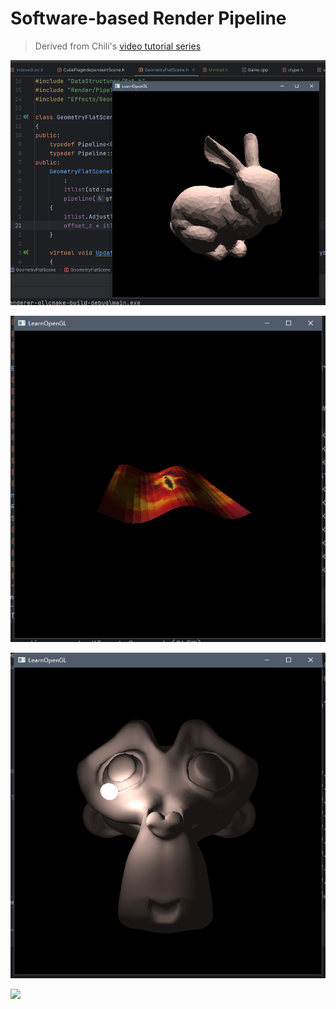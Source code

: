 # Software-based Render Pipeline

> Derived from Chili's [video tutorial series](https://youtu.be/uehGqieEbus)

![flat-shading-bunny](screenshots/flat-shading-bunny.png)

![flat-shading-wave](screenshots/flat-shading-wave.png)

![per-pixel-shading](screenshots/per-pixel-shading.png)

![](screenshots/specular.gif)
